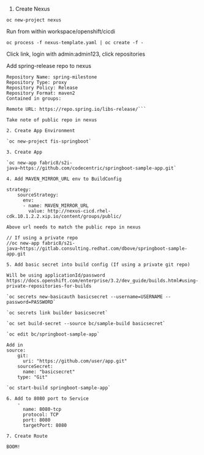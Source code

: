 1. Create Nexus

`oc new-project nexus`

Run from within workspace/openshift/cicdi

`oc process -f nexus-template.yaml | oc create -f -`

Click link, login with admin:admin123, click repositories

Add spring-release repo to nexus

```Repository ID: spring-milestone
Repository Name: spring-milestone
Repository Type: proxy
Repository Policy: Release
Repository Format: maven2
Contained in groups:

Remote URL: https://repo.spring.io/libs-release/```

Take note of public repo in nexus

2. Create App Environment

`oc new-project fis-springboot`

3. Create App

`oc new-app fabric8/s2i-java~https://github.com/codecentric/springboot-sample-app.git`

4. Add MAVEN_MIRROR_URL env to BuildConfig

strategy:
    sourceStrategy:
      env:
      - name: MAVEN_MIRROR_URL
        value: http://nexus-cicd.rhel-cdk.10.1.2.2.xip.io/content/groups/public/

Above url needs to match the public repo in nexus

// If using a private repo
//oc new-app fabric8/s2i-java~https://gitlab.consulting.redhat.com/dbove/springboot-sample-app.git

5. Add basic secret into build config (If using a private git repo)

Will be using applicationId/password
https://docs.openshift.com/enterprise/3.2/dev_guide/builds.html#using-private-repositories-for-builds

`oc secrets new-basicauth basicsecret --username=USERNAME --password=PASSWORD`

`oc secrets link builder basicsecret`

`oc set build-secret --source bc/sample-build basicsecret`

`oc edit bc/springboot-sample-app`

Add in
source:
    git:
      uri: "https://github.com/user/app.git"
    sourceSecret:
      name: "basicsecret"
    type: "Git"

`oc start-build springboot-sample-app`

6. Add to 8080 port to Service
    -
      name: 8080-tcp
      protocol: TCP
      port: 8080
      targetPort: 8080

7. Create Route

BOOM!
